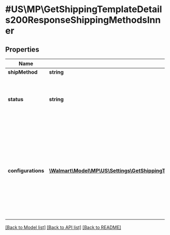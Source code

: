 # #US\MP\GetShippingTemplateDetails200ResponseShippingMethodsInner

## Properties

Name | Type | Description | Notes
------------ | ------------- | ------------- | -------------
**shipMethod** | **string** | | Attribute | Description | Data Type | | ---- | ----------------- | ------- | | VALUE | All Marketplace Sellers must offer Value shipping to Walmart.com customers for items that can't ship within expected transit times for standard shipping. | string | | STANDARD | You are required to offer standard shipping to Walmart.com customers. | string | | TWO_DAY | If approved for this option, you'll provide free 2-day shipping to customers and your items will be enabled with the TwoDay delivery tag. | string | | FREIGHT | Heavy items which takes 6,7,8,9,10 days. | string | |
**status** | **string** | Shipping Method Status, Can be ACTIVE or INACTIVE status |
**configurations** | [**\Walmart\Model\MP\US\Settings\GetShippingTemplateDetails200ResponseShippingMethodsInnerConfigurationsInner[]**](GetShippingTemplateDetails200ResponseShippingMethodsInnerConfigurationsInner.md) | Contains an array of Regions, an array of Address Type, Transit Time and Per shipping charge or array of Tired Shipping Charge |


[[Back to Model list]](../) [[Back to API list]](../../Api/US/MP) [[Back to README]](../../README.md)
